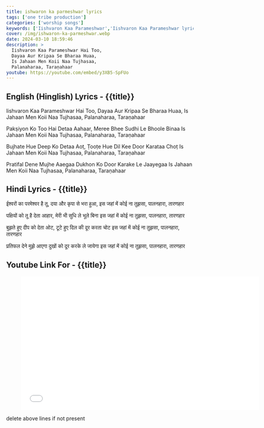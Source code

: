 ```yaml
---
title: ishwaron ka parmeshwar lyrics
tags: ['one tribe production']
categories: ['worship songs']
keywords: ['Iishvaron Kaa Parameshwar','Iishvaron Kaa Parameshwar lyrics','Iishvaron Kaa Parameshwar song']
cover: /img/ishwaron-ka-parmeshwar.webp
date: 2024-03-10 18:59:46
description: >
  Iishvaron Kaa Parameshwar Hai Too,
  Dayaa Aur Kripaa Se Bharaa Huaa,
  Is Jahaan Men Koii Naa Tujhasaa,
  Palanaharaa, Taraṇahaar
youtube: https://youtube.com/embed/y3XB5-SpFUo
---
```

## English (Hinglish) Lyrics - {{title}}
Iishvaron Kaa Parameshwar Hai Too,
Dayaa Aur Kripaa Se Bharaa Huaa,
Is Jahaan Men Koii Naa Tujhasaa,
Palanaharaa, Taraṇahaar

Pakṣiyon Ko Too Hai Detaa Aahaar,
Meree Bhee Sudhi Le Bhoole Binaa
Is Jahaan Men Koii Naa Tujhasaa,
Palanaharaa, Taraṇahaar

Bujhate Hue Deep Ko Detaa Aoṭ,
Ṭooṭe Hue Dil Kee Door Karataa Choṭ
Is Jahaan Men Koii Naa Tujhasaa,
Palanaharaa, Taraṇahaar

Pratifal Dene Mujhe Aaegaa
Dukhon Ko Door Karake Le Jaayegaa
Is Jahaan Men Koii Naa Tujhasaa,
Palanaharaa, Taraṇahaar

## Hindi Lyrics - {{title}}
ईश्वरों का परमेश्वर है तू,
दया और कृपा से भरा हुआ,
इस जहां में कोई ना तुझसा,
पालनहारा, तारणहार

पक्षियों को तू है देता आहार,
मेरी भी सुधि ले भूले बिना
इस जहां में कोई ना तुझसा,
पालनहारा, तारणहार

बुझते हुए दीप को देता ओट,
टूटे हुए दिल की दूर करता चोट
इस जहां में कोई ना तुझसा,
पालनहारा, तारणहार

प्रतिफल देने मुझे आएगा
दुखों को दूर करके ले जायेगा
इस जहां में कोई ना तुझसा,
पालनहारा, तारणहार

## Youtube Link For - {{title}}
<figure class="image is-16by9">
<iframe class="has-ratio" width="640" height="360"
src="{{youtube}}"
frameborder="0" allow="accelerometer; autoplay; clipboard-write; encrypted-media; gyroscope;" allowfullscreen></iframe>
</figure>
delete above lines if not present
